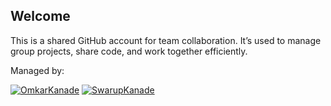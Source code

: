 ## Welcome
This is a shared GitHub account for team collaboration. It’s used to manage group projects, share code, and work together efficiently.

Managed by:

[![OmkarKanade](https://badgen.net/badge/icon/OmkarKanade?icon=github&label&color=cyan)](https://github.com/OmkarKanade)
[![SwarupKanade](https://badgen.net/badge/icon/SwarupKanade?icon=github&label&color=cyan)](https://github.com/SwarupKanade)
